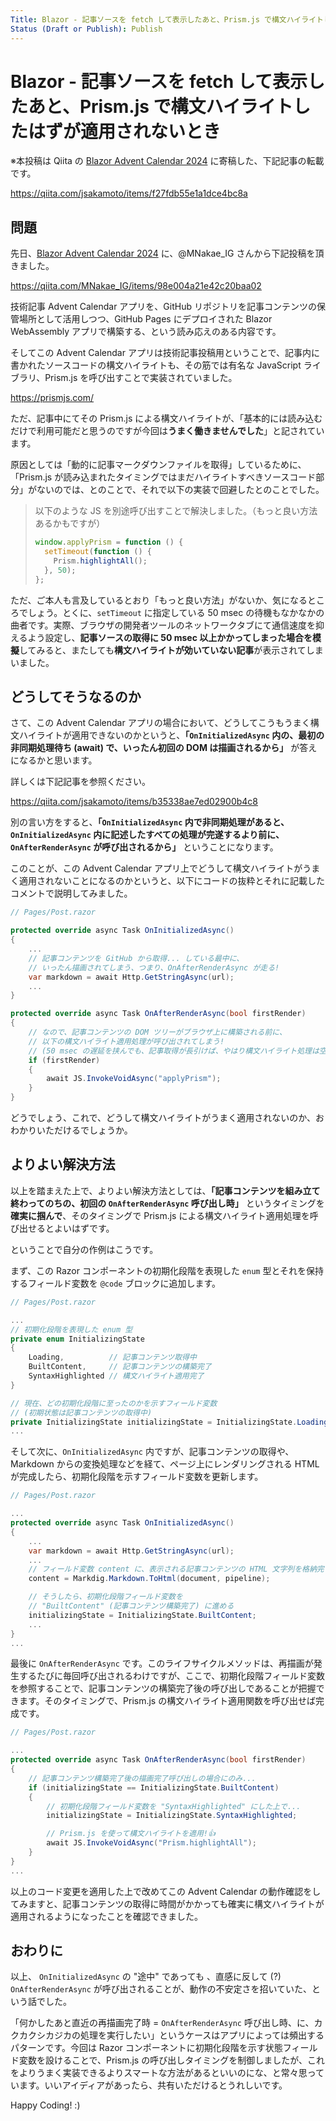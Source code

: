 ```yaml
---
Title: Blazor - 記事ソースを fetch して表示したあと、Prism.js で構文ハイライトしたはずが適用されないとき
Status (Draft or Publish): Publish
---
```


# Blazor - 記事ソースを fetch して表示したあと、Prism.js で構文ハイライトしたはずが適用されないとき

※本投稿は Qiita の [Blazor Advent Calendar 2024](https://qiita.com/advent-calendar/2024/blazor) に寄稿した、下記記事の転載です。

https://qiita.com/jsakamoto/items/f27fdb55e1a1dce4bc8a

## 問題

先日、[Blazor Advent Calendar 2024](https://qiita.com/advent-calendar/2024/blazor) に、@MNakae_IG さんから下記投稿を頂きました。

https://qiita.com/MNakae_IG/items/98e004a21e42c20baa02

技術記事 Advent Calendar アプリを、GitHub リポジトリを記事コンテンツの保管場所として活用しつつ、GitHub Pages にデプロイされた Blazor WebAssembly アプリで構築する、という読み応えのある内容です。

そしてこの Advent Calendar アプリは技術記事投稿用ということで、記事内に書かれたソースコードの構文ハイライトも、その筋では有名な JavaScript ライブラリ、Prism.js を呼び出すことで実装されていました。

https://prismjs.com/

ただ、記事中にてその Prism.js による構文ハイライトが、「基本的には読み込むだけで利用可能だと思うのですが今回は**うまく働きませんでした**」と記されています。

原因としては「動的に記事マークダウンファイルを取得」しているために、「Prism.js が読み込まれたタイミングではまだハイライトすべきソースコード部分」がないのでは、とのことで、それで以下の実装で回避したとのことでした。

> 以下のような JS を別途呼び出すことで解決しました。（もっと良い方法あるかもですが）
>
> ```js
> window.applyPrism = function () {
>   setTimeout(function () {
>     Prism.highlightAll();
>   }, 50);
> };
> ```

ただ、ご本人も言及しているとおり「もっと良い方法」がないか、気になるところでしょう。とくに、`setTimeout` に指定している 50 msec の待機もなかなかの曲者です。実際、ブラウザの開発者ツールのネットワークタブにて通信速度を抑えるよう設定し、**記事ソースの取得に 50 msec 以上かかってしまった場合を模擬**してみると、またしても**構文ハイライトが効いていない記事**が表示されてしまいました。

## どうしてそうなるのか

さて、この Advent Calendar アプリの場合において、どうしてこうもうまく構文ハイライトが適用できないのかというと、**「`OnInitializedAsync` 内の、最初の非同期処理待ち (await) で、いったん初回の DOM は描画されるから」** が答えになるかと思います。

詳しくは下記記事を参照ください。

https://qiita.com/jsakamoto/items/b35338ae7ed02900b4c8

別の言い方をすると、**「`OnInitializedAsync` 内で非同期処理があると、`OnInitializedAsync` 内に記述したすべての処理が完遂するより前に、`OnAfterRenderAsync` が呼び出されるから」** ということになります。

このことが、この Advent Calendar アプリ上でどうして構文ハイライトがうまく適用されないことになるのかというと、以下にコードの抜粋とそれに記載したコメントで説明してみました。

```cs
// Pages/Post.razor

protected override async Task OnInitializedAsync()
{
    ...
    // 記事コンテンツを GitHub から取得... している最中に、
    // いったん描画されてしまう、つまり、OnAfterRenderAsync が走る!
    var markdown = await Http.GetStringAsync(url);
    ...
}

protected override async Task OnAfterRenderAsync(bool firstRender)
{
    // なので、記事コンテンツの DOM ツリーがブラウザ上に構築される前に、
    // 以下の構文ハイライト適用処理が呼び出されてしまう!
    // (50 msec の遅延を挟んでも、記事取得が長引けば、やはり構文ハイライト処理は空振りしてしまう!)
    if (firstRender)
    {
        await JS.InvokeVoidAsync("applyPrism");
    }
}
```

どうでしょう、これで、どうして構文ハイライトがうまく適用されないのか、おわかりいただけるでしょうか。

## よりよい解決方法

以上を踏まえた上で、よりよい解決方法としては、**「記事コンテンツを組み立て終わってのちの、初回の `OnAfterRenderAsync` 呼び出し時」** というタイミングを**確実に掴んで**、そのタイミングで Prism.js による構文ハイライト適用処理を呼び出せるとよいはずです。

ということで自分の作例はこうです。

まず、この Razor コンポーネントの初期化段階を表現した `enum` 型とそれを保持するフィールド変数を `@code` ブロックに追加します。

```cs
// Pages/Post.razor

...
// 初期化段階を表現した enum 型
private enum InitializingState
{
    Loading,          // 記事コンテンツ取得中
    BuiltContent,     // 記事コンテンツの構築完了
    SyntaxHighlighted // 構文ハイライト適用完了
}

// 現在、どの初期化段階に至ったのかを示すフィールド変数
// (初期状態は記事コンテンツの取得中)
private InitializingState initializingState = InitializingState.Loading;
...
```

そして次に、`OnInitializedAsync` 内ですが、記事コンテンツの取得や、Markdown からの変換処理などを経て、ページ上にレンダリングされる HTML が完成したら、初期化段階を示すフィールド変数を更新します。

```cs
// Pages/Post.razor

...
protected override async Task OnInitializedAsync()
{
    ...
    var markdown = await Http.GetStringAsync(url);
    ...
    // フィールド変数 content に、表示される記事コンテンツの HTML 文字列を格納完了!
    content = Markdig.Markdown.ToHtml(document, pipeline);

    // そうしたら、初期化段階フィールド変数を
    // "BuiltContent" (記事コンテンツ構築完了) に進める
    initializingState = InitializingState.BuiltContent;
    ...
}
...
```

最後に `OnAfterRenderAsync` です。このライフサイクルメソッドは、再描画が発生するたびに毎回呼び出されるわけですが、ここで、初期化段階フィールド変数を参照することで、記事コンテンツの構築完了後の呼び出しであることが把握できます。そのタイミングで、Prism.js の構文ハイライト適用関数を呼び出せば完成です。

```cs
// Pages/Post.razor

...
protected override async Task OnAfterRenderAsync(bool firstRender)
{
    // 記事コンテンツ構築完了後の描画完了呼び出しの場合にのみ...
    if (initializingState == InitializingState.BuiltContent)
    {
        // 初期化段階フィールド変数を "SyntaxHighlighted" にした上で...
        initializingState = InitializingState.SyntaxHighlighted;

        // Prism.js を使って構文ハイライトを適用!👍
        await JS.InvokeVoidAsync("Prism.highlightAll");
    }
}
...
```

以上のコード変更を適用した上で改めてこの Advent Calendar の動作確認をしてみますと、記事コンテンツの取得に時間がかかっても確実に構文ハイライトが適用されるようになったことを確認できました。

## おわりに

以上、 `OnInitializedAsync` の "途中" であっても 、直感に反して (?) `OnAfterRenderAsync` が呼び出されることが、動作の不安定さを招いていた、という話でした。

「何かしたあと直近の再描画完了時 = `OnAfterRenderAsync` 呼び出し時、に、カクカクシカジカの処理を実行したい」というケースはアプリによっては頻出するパターンです。今回は Razor コンポーネントに初期化段階を示す状態フィールド変数を設けることで、Prism.js の呼び出しタイミングを制御しましたが、これをよりうまく実装できるよりスマートな方法があるといいのにな、と常々思っています。いいアイディアがあったら、共有いただけるとうれしいです。

Happy Coding! :)

